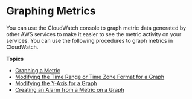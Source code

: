 # Graphing Metrics<a name="graph_metrics"></a>

You can use the CloudWatch console to graph metric data generated by other AWS services to make it easier to see the metric activity on your services\. You can use the following procedures to graph metrics in CloudWatch\.

**Topics**
+ [Graphing a Metric](graph_a_metric.md)
+ [Modifying the Time Range or Time Zone Format for a Graph](modify_graph_date_time.md)
+ [Modifying the Y\-Axis for a Graph](switch_graph_axes.md)
+ [Creating an Alarm from a Metric on a Graph](create_alarm_metric_graph.md)